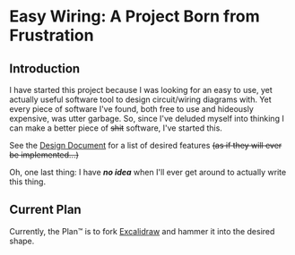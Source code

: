 # Easy Wiring: A Project Born from Frustration

## Introduction

I have started this project because I was looking for an easy to use, yet actually useful software tool to design circuit/wiring diagrams with.
Yet every piece of software I've found, both free to use and hideously expensive, was utter garbage.
So, since I've deluded myself into thinking I can make a better piece of ~~shit~~ software, I've started this.

See the [Design Document](design.adoc) for a list of desired features ~~(as if they will ever be implemented...)~~

Oh, one last thing: I have ***no idea*** when I'll ever get around to actually write this thing.

## Current Plan

Currently, the Plan™ is to fork [Excalidraw](https://github.com/excalidraw/excalidraw) and hammer it into the desired shape.
